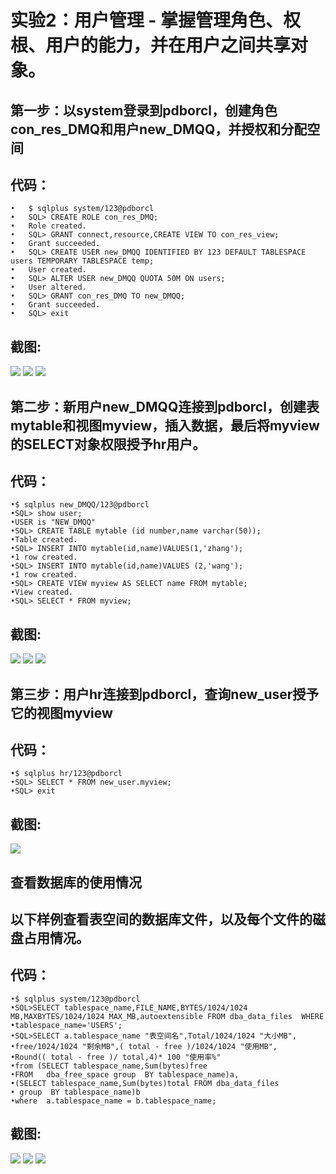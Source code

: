 # 实验2：用户管理 - 掌握管理角色、权根、用户的能力，并在用户之间共享对象。
## 第一步：以system登录到pdborcl，创建角色con_res_DMQ和用户new_DMQQ，并授权和分配空间
## 代码：
``` 
•	$ sqlplus system/123@pdborcl
•	SQL> CREATE ROLE con_res_DMQ;
•	Role created.
•	SQL> GRANT connect,resource,CREATE VIEW TO con_res_view;
•	Grant succeeded.
•	SQL> CREATE USER new_DMQQ IDENTIFIED BY 123 DEFAULT TABLESPACE users TEMPORARY TABLESPACE temp;
•	User created.
•	SQL> ALTER USER new_DMQQ QUOTA 50M ON users;
•	User altered.
•	SQL> GRANT con_res_DMQ TO new_DMQQ;
•	Grant succeeded.
•	SQL> exit
```
## 截图:
![](./1.1.png)
![](./1.2.png)
![](./1.3.png)
## 第二步：新用户new_DMQQ连接到pdborcl，创建表mytable和视图myview，插入数据，最后将myview的SELECT对象权限授予hr用户。
## 代码：
``` 
•$ sqlplus new_DMQQ/123@pdborcl
•SQL> show user;
•USER is "NEW_DMQQ"
•SQL> CREATE TABLE mytable (id number,name varchar(50));
•Table created.
•SQL> INSERT INTO mytable(id,name)VALUES(1,'zhang');
•1 row created.
•SQL> INSERT INTO mytable(id,name)VALUES (2,'wang');
•1 row created.
•SQL> CREATE VIEW myview AS SELECT name FROM mytable;
•View created.
•SQL> SELECT * FROM myview;
```
## 截图:
![](./2.1.png)
![](./2.2.png)
![](./2.3.png)
## 第三步：用户hr连接到pdborcl，查询new_user授予它的视图myview
## 代码：
``` 
•$ sqlplus hr/123@pdborcl
•SQL> SELECT * FROM new_user.myview;
•SQL> exit
```
## 截图:
![](./3.1.png)
## 查看数据库的使用情况
## 以下样例查看表空间的数据库文件，以及每个文件的磁盘占用情况。
## 代码：
``` 
•$ sqlplus system/123@pdborcl
•SQL>SELECT tablespace_name,FILE_NAME,BYTES/1024/1024 MB,MAXBYTES/1024/1024 MAX_MB,autoextensible FROM dba_data_files  WHERE  •tablespace_name='USERS';
•SQL>SELECT a.tablespace_name "表空间名",Total/1024/1024 "大小MB",
•free/1024/1024 "剩余MB",( total - free )/1024/1024 "使用MB",
•Round(( total - free )/ total,4)* 100 "使用率%"
•from (SELECT tablespace_name,Sum(bytes)free
•FROM   dba_free_space group  BY tablespace_name)a,
•(SELECT tablespace_name,Sum(bytes)total FROM dba_data_files
• group  BY tablespace_name)b
•where  a.tablespace_name = b.tablespace_name;
```
## 截图:
![](./4.1.png)
![](./4.2.png)
![](./4.3.png)


